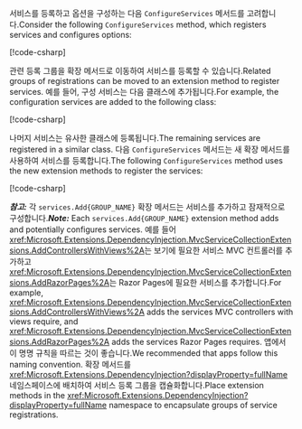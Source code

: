 <a name="csc"></a>

<span data-ttu-id="65488-101">서비스를 등록하고 옵션을 구성하는 다음 `ConfigureServices` 메서드를 고려합니다.</span><span class="sxs-lookup"><span data-stu-id="65488-101">Consider the following `ConfigureServices` method, which registers services and configures options:</span></span>

[!code-csharp[](~/fundamentals/configuration/index/samples/3.x/ConfigSample/Startup2.cs?name=snippet)]

<span data-ttu-id="65488-102">관련 등록 그룹을 확장 메서드로 이동하여 서비스를 등록할 수 있습니다.</span><span class="sxs-lookup"><span data-stu-id="65488-102">Related groups of registrations can be moved to an extension method to register services.</span></span> <span data-ttu-id="65488-103">예를 들어, 구성 서비스는 다음 클래스에 추가됩니다.</span><span class="sxs-lookup"><span data-stu-id="65488-103">For example, the configuration services are added to the following class:</span></span>

[!code-csharp[](~/fundamentals/configuration/index/samples/3.x/ConfigSample/Options/MyConfigServiceCollectionExtensions.cs)]

<span data-ttu-id="65488-104">나머지 서비스는 유사한 클래스에 등록됩니다.</span><span class="sxs-lookup"><span data-stu-id="65488-104">The remaining services are registered in a similar class.</span></span> <span data-ttu-id="65488-105">다음 `ConfigureServices` 메서드는 새 확장 메서드를 사용하여 서비스를 등록합니다.</span><span class="sxs-lookup"><span data-stu-id="65488-105">The following `ConfigureServices` method uses the new extension methods to register the services:</span></span>

[!code-csharp[](~/fundamentals/configuration/index/samples/3.x/ConfigSample/Startup4.cs?name=snippet)]

<span data-ttu-id="65488-106">**_참고:_** 각 `services.Add{GROUP_NAME}` 확장 메서드는 서비스를 추가하고 잠재적으로 구성합니다.</span><span class="sxs-lookup"><span data-stu-id="65488-106">**_Note:_** Each `services.Add{GROUP_NAME}` extension method adds and potentially configures services.</span></span> <span data-ttu-id="65488-107">예를 들어 <xref:Microsoft.Extensions.DependencyInjection.MvcServiceCollectionExtensions.AddControllersWithViews%2A>는 보기에 필요한 서비스 MVC 컨트롤러를 추가하고 <xref:Microsoft.Extensions.DependencyInjection.MvcServiceCollectionExtensions.AddRazorPages%2A>는 Razor Pages에 필요한 서비스를 추가합니다.</span><span class="sxs-lookup"><span data-stu-id="65488-107">For example, <xref:Microsoft.Extensions.DependencyInjection.MvcServiceCollectionExtensions.AddControllersWithViews%2A> adds the services MVC controllers with views require, and <xref:Microsoft.Extensions.DependencyInjection.MvcServiceCollectionExtensions.AddRazorPages%2A> adds the services Razor Pages requires.</span></span> <span data-ttu-id="65488-108">앱에서 이 명명 규칙을 따르는 것이 좋습니다.</span><span class="sxs-lookup"><span data-stu-id="65488-108">We recommended that apps follow this naming convention.</span></span> <span data-ttu-id="65488-109">확장 메서드를 <xref:Microsoft.Extensions.DependencyInjection?displayProperty=fullName> 네임스페이스에 배치하여 서비스 등록 그룹을 캡슐화합니다.</span><span class="sxs-lookup"><span data-stu-id="65488-109">Place extension methods in the <xref:Microsoft.Extensions.DependencyInjection?displayProperty=fullName> namespace to encapsulate groups of service registrations.</span></span>
